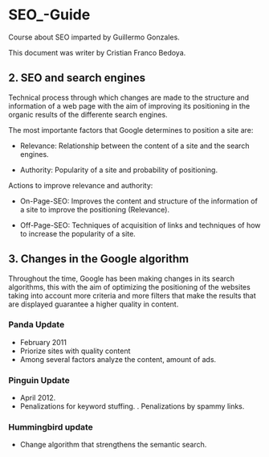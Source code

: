 # SEO_-Guide
Course about SEO imparted by Guillermo Gonzales.

This document was writer by Cristian Franco Bedoya.


## 2. SEO and search engines
Technical process through which changes are made to the structure and information of a web page with the aim of improving its positioning in the organic results of the differente search engines.

The most importante factors that Google determines to position a site are:

* Relevance: Relationship between the content of a site and the search engines.

* Authority: Popularity of a site and probability of positioning.

Actions to improve relevance and authority:

* On-Page-SEO: Improves the content and structure of the information of a site to improve the positioning (Relevance).

* Off-Page-SEO: Techniques of acquisition of links and techniques of how to increase the popularity of a site.

## 3. Changes in the Google algorithm
Throughout the time, Google has been making changes in its search algorithms, this with the aim of optimizing the positioning of the websites taking into account more criteria and more filters that make the results that are displayed guarantee a higher quality in content.

### Panda Update
* February 2011
* Priorize sites with quality content
* Among several factors analyze the content, amount of ads.

### Pinguin Update
* April 2012.
* Penalizations for keyword stuffing.
. Penalizations by spammy links.

### Hummingbird update
* Change algorithm that strengthens the semantic search.

